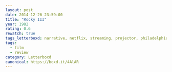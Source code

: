 ```yaml
---
layout: post 
date: 2014-12-26 23:59:00
title: "Rocky III"
year: 1982
rating: 0.6
rewatch: true
tags_letterboxd: narrative, netflix, streaming, projector, philadelphia, Leah
tags:
  - film
  - review
category: Letterboxd
canonical: https://boxd.it/4AlAR
---
```

